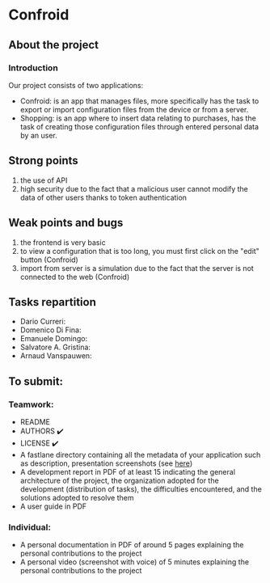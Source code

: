 # Confroid
## About the project

### Introduction
Our project consists of two applications:
- Confroid:
is an app that manages files, more specifically
has the task to export or import configuration files from the device or from a server.
- Shopping:
is an app where to insert data relating to purchases, 
has the task of creating those configuration files through entered personal data by an user.

## Strong points
1. the use of API
2. high security due to the fact that a malicious user cannot modify the data of other users thanks to token authentication

## Weak points and bugs
1. the frontend is very basic
2. to view a configuration that is too long, you must first click on the "edit" button (Confroid)
3. import from server is a simulation due to the fact that the server is not connected to the web (Confroid)


## Tasks repartition
- Dario Curreri:
- Domenico Di Fina:
- Emanuele Domingo:
- Salvatore A. Gristina:
- Arnaud Vanspauwen:


## To submit:

### Teamwork:
- README
- AUTHORS :heavy_check_mark:
- LICENSE :heavy_check_mark:
- A fastlane directory containing all the metadata of your application such as description, presentation screenshots (see [here](https://f-droid.org/en/docs/All_About_Descriptions_Graphics_and_Screenshots/))
- A development report in PDF of at least 15 indicating the general architecture of the project, the organization adopted for the development (distribution of tasks), the difficulties encountered, and the solutions adopted to resolve them
- A user guide in PDF

### Individual:
- A personal documentation in PDF of around 5 pages explaining the personal contributions to the project
- A personal video (screenshot with voice) of 5 minutes explaining the personal contributions to the project
